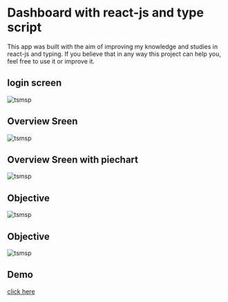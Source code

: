 # Dashboard with react-js and type script


This app was built with the aim of improving my knowledge and studies in react-js and typing.
If you believe that in any way this project can help you, feel free to use it or improve it.


## login screen
<p><img align="center" align='left' src='https://github.com/tsmDevProjects/dashboard/blob/main/vendor/img/d1.png' alt="tsmsp" /></p>


## Overview Sreen
<p><img align="center" align='left' src='https://github.com/tsmDevProjects/dashboard/blob/main/vendor/img/d2.png' alt="tsmsp" /></p>

## Overview Sreen with piechart
<p><img align="center" align='left' src='https://github.com/tsmDevProjects/dashboard/blob/main/vendor/img/d3.png' alt="tsmsp" /></p>

## Objective
<p><img align="center" align='left' src='https://github.com/tsmDevProjects/dashboard/blob/main/vendor/img/d4.png' alt="tsmsp" /></p>

## Objective
<p><img align="center" align='left' src='https://github.com/tsmDevProjects/dashboard/blob/main/vendor/img/d5.png' alt="tsmsp" /></p>



## Demo
<p align="left"> <a href="https://thiagomessias.com" target="_blank">click here</a></p>
